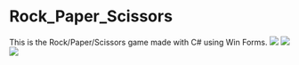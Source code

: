 # Rock_Paper_Scissors
This is the Rock/Paper/Scissors game made with C# using Win Forms.
<img src="https://i.ibb.co/pyvH4vr/image.png">
<img src="https://i.ibb.co/H4kpjx1/image.png">
<img src="https://i.ibb.co/TmkHrGG/image.png">
